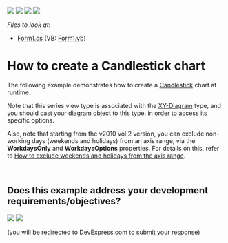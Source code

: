 <!-- default badges list -->
![](https://img.shields.io/endpoint?url=https://codecentral.devexpress.com/api/v1/VersionRange/128573298/13.1.4%2B)
[![](https://img.shields.io/badge/Open_in_DevExpress_Support_Center-FF7200?style=flat-square&logo=DevExpress&logoColor=white)](https://supportcenter.devexpress.com/ticket/details/E1217)
[![](https://img.shields.io/badge/📖_How_to_use_DevExpress_Examples-e9f6fc?style=flat-square)](https://docs.devexpress.com/GeneralInformation/403183)
[![](https://img.shields.io/badge/💬_Leave_Feedback-feecdd?style=flat-square)](#does-this-example-address-your-development-requirementsobjectives)
<!-- default badges end -->
<!-- default file list -->
*Files to look at*:

* [Form1.cs](./CS/CandleStickChart/Form1.cs) (VB: [Form1.vb](./VB/CandleStickChart/Form1.vb))
<!-- default file list end -->
# How to create a Candlestick chart


<p>The following example demonstrates how to create a <a href="http://devexpress.com/Help/Content.aspx?help=XtraCharts&document=CustomDocument2988.htm">Candlestick</a> chart at runtime.</p><p>Note that this series view type is associated with the <a href="http://devexpress.com/Help/Content.aspx?help=XtraCharts&document=CustomDocument5908.htm">XY-Diagram</a> type, and you should cast your <a href="http://devexpress.com/Help/Content.aspx?help=XtraCharts&document=CustomDocument6017.htm">diagram</a> object to this type, in order to access its specific options.</p><p>Also, note that starting from the v2010 vol 2 version, you can exclude non-working days (weekends and holidays) from an axis range, via the <strong>WorkdaysOnly</strong> and <strong>WorkdaysOptions</strong> properties. For details on this, refer to <a href="https://www.devexpress.com/Support/Center/p/E2365">How to exclude weekends and holidays from the axis range</a>.</p>

<br/>


<!-- feedback -->
## Does this example address your development requirements/objectives?

[<img src="https://www.devexpress.com/support/examples/i/yes-button.svg"/>](https://www.devexpress.com/support/examples/survey.xml?utm_source=github&utm_campaign=winforms-chart-create-candlestick-chart&~~~was_helpful=yes) [<img src="https://www.devexpress.com/support/examples/i/no-button.svg"/>](https://www.devexpress.com/support/examples/survey.xml?utm_source=github&utm_campaign=winforms-chart-create-candlestick-chart&~~~was_helpful=no)

(you will be redirected to DevExpress.com to submit your response)
<!-- feedback end -->
